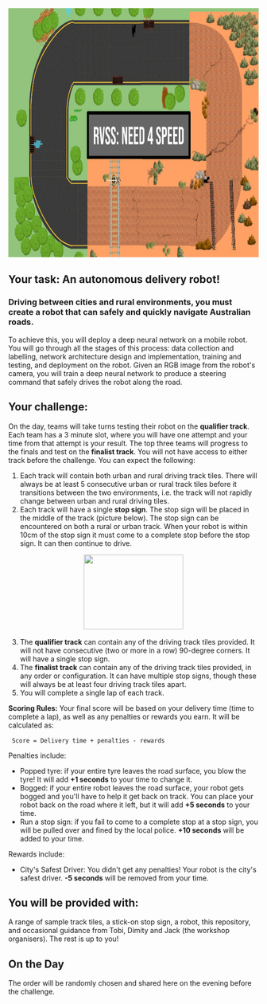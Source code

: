 
<img src="../pics/FrontPage_Need4Speed.jpg" width="1000" height="500">

## Your task: An autonomous delivery robot!

### Driving between cities and rural environments, you must create a robot that can safely and quickly navigate Australian roads. 

To achieve this, you will deploy a deep neural network on a mobile robot. You will go through all the stages of this process: data collection and labelling, network architecture design and implementation, training and testing, and deployment on the robot. Given an RGB image from the robot's camera, you will train a deep neural network to produce a steering command that safely drives the robot along the road. 

## Your challenge:
On the day, teams will take turns testing their robot on the **qualifier track**. Each team has a 3 minute slot, where you will have one attempt and your time from that attempt is your result. The top three teams will progress to the finals and test on the **finalist track**. You will not have access to either track before the challenge. You can expect the following:

1. Each track will contain both urban and rural driving track tiles. There will always be at least 5 consecutive urban or rural track tiles before it transitions between the two environments, i.e. the track will not rapidly change between urban and rural driving tiles.
2. Each track will have a single **stop sign**. The stop sign will be placed in the middle of the track (picture below). The stop sign can be encountered on both a rural or urban track. When your robot is within 10cm of the stop sign it must come to a complete stop before the stop sign. It can then continue to drive.
   
<p align="center"><img src="../pics/sample_stop_sign.png" width="200" height="150"></p>
   
3. The **qualifier track** can contain any of the driving track tiles provided. It will not have consecutive (two or more in a row) 90-degree corners. It will have a single stop sign. 
4. The **finalist track** can contain any of the driving track tiles provided, in any order or configuration. It can have multiple stop signs, though these will always be at least four driving track tiles apart.
5. You will complete a single lap of each track.

**Scoring Rules:**
Your final score will be based on your delivery time (time to complete a lap), as well as any penalties or rewards you earn. It will be calculated as:

     Score = Delivery time + penalties - rewards
     
Penalties include:
- Popped tyre: if your entire tyre leaves the road surface, you blow the tyre! It will add **+1 seconds** to your time to change it.
- Bogged: if your entire robot leaves the road surface, your robot gets bogged and you'll have to help it get back on track. You can place your robot back on the road where it left, but it will add **+5 seconds** to your time.
- Run a stop sign: if you fail to come to a complete stop at a stop sign, you will be pulled over and fined by the local police. **+10 seconds** will be added to your time.

Rewards include:
- City's Safest Driver: You didn't get any penalties! Your robot is the city's safest driver. **-5 seconds** will be removed from your time.

## You will be provided with:
A range of sample track tiles, a stick-on stop sign, a robot, this repository, and occasional guidance from Tobi, Dimity and Jack (the workshop organisers). The rest is up to you!

## On the Day
The order will be randomly chosen and shared here on the evening before the challenge. 

